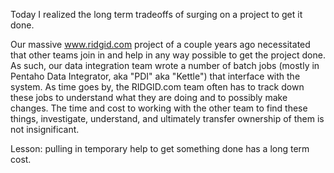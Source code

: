 Today I realized the long term tradeoffs of surging on a project to get it done.

Our massive www.ridgid.com project of a couple years ago necessitated that other teams join in and help in any way possible to get the project done. As such,
our data integration team wrote a number of batch jobs (mostly in Pentaho Data Integrator, aka "PDI" aka "Kettle") that interface with the system. As time goes by,
the RIDGID.com team often has to track down these jobs to understand what they are doing and to possibly make changes. The time and cost to working with the other
team to find these things, investigate, understand, and ultimately transfer ownership of them is not insignificant.

Lesson: pulling in temporary help to get something done has a long term cost.